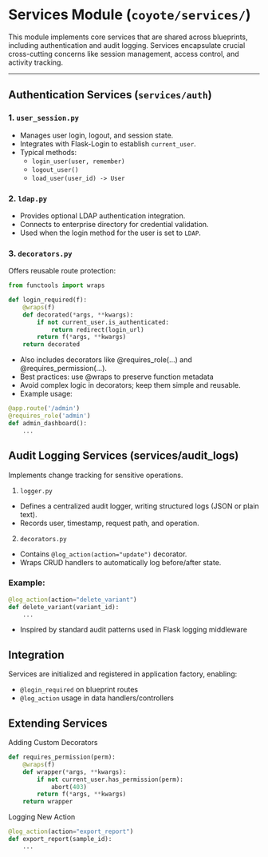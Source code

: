 # Services Module (`coyote/services/`)

This module implements core services that are shared across blueprints, including authentication and audit logging. Services encapsulate crucial cross-cutting concerns like session management, access control, and activity tracking.

---

## Authentication Services (`services/auth`)

### 1. `user_session.py`

- Manages user login, logout, and session state.
- Integrates with Flask-Login to establish `current_user`.
- Typical methods:
  - `login_user(user, remember)`
  - `logout_user()`
  - `load_user(user_id) -> User`

### 2. `ldap.py`

- Provides optional LDAP authentication integration.
- Connects to enterprise directory for credential validation.
- Used when the login method for the user is set to `LDAP`.

### 3. `decorators.py`

Offers reusable route protection:

```python
from functools import wraps

def login_required(f):
    @wraps(f)
    def decorated(*args, **kwargs):
        if not current_user.is_authenticated:
            return redirect(login_url)
        return f(*args, **kwargs)
    return decorated
```

- Also includes decorators like @requires_role(...) and @requires_permission(...).
- Best practices: use @wraps to preserve function metadata
- Avoid complex logic in decorators; keep them simple and reusable.
- Example usage:

```python
@app.route('/admin')
@requires_role('admin')
def admin_dashboard():
    ...
```

## Audit Logging Services (services/audit_logs)
Implements change tracking for sensitive operations.

1. `logger.py`
- Defines a centralized audit logger, writing structured logs (JSON or plain text).
- Records user, timestamp, request path, and operation.

2. `decorators.py`
- Contains `@log_action(action="update")` decorator.
- Wraps CRUD handlers to automatically log before/after state.

### Example:
```python
@log_action(action="delete_variant")
def delete_variant(variant_id):
    ...
```
- Inspired by standard audit patterns used in Flask logging middleware

## Integration
Services are initialized and registered in application factory, enabling:
- `@login_required` on blueprint routes
- `@log_action` usage in data handlers/controllers

## Extending Services
Adding Custom Decorators
```python
def requires_permission(perm):
    @wraps(f)
    def wrapper(*args, **kwargs):
        if not current_user.has_permission(perm):
            abort(403)
        return f(*args, **kwargs)
    return wrapper

```

Logging New Action
```python
@log_action(action="export_report")
def export_report(sample_id):
    ...

```

